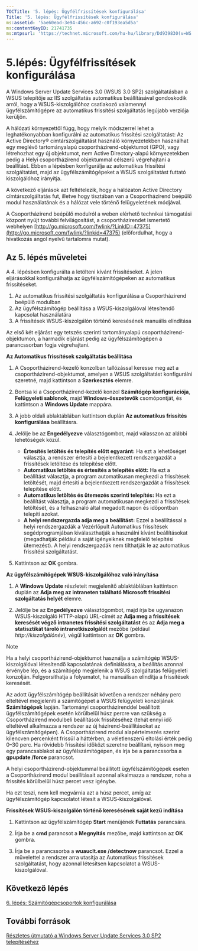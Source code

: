 ```yaml
---
TOCTitle: '5. lépés: Ügyfélfrissítések konfigurálása'
Title: '5. lépés: Ügyfélfrissítések konfigurálása'
ms:assetid: '5ae60ead-3e94-456c-a692-c0f193ea5d5a'
ms:contentKeyID: 21741735
ms:mtpsurl: 'https://technet.microsoft.com/hu-hu/library/Dd939830(v=WS.10)'
---
```



5.lépés: Ügyfélfrissítések konfigurálása
===============================================

A Windows Server Update Services 3.0 (WSUS 3.0 SP2) szolgáltatásban a WSUS telepítője az IIS szolgáltatás automatikus beállításával gondoskodik arról, hogy a WSUS-kiszolgálóhoz csatlakozó valamennyi ügyfélszámítógépre az automatikus frissítési szolgáltatás legújabb verziója kerüljön.

A hálózati környezettől függ, hogy melyik módszerrel lehet a leghatékonyabban konfigurálni az automatikus frissítési szolgáltatást: Az Active Directory® címtárszolgáltatást használó környezetekben használhat egy meglévő tartományalapú csoportházirend-objektumot (GPO), vagy létrehozhat egy új objektumot, nem Active Directory-alapú környezetekben pedig a Helyi csoportházirend objektummal célszerű végrehajtani a beállítást. Ebben a lépésben konfigurálja az automatikus frissítési szolgáltatást, majd az ügyfélszámítógépeket a WSUS szolgáltatást futtató kiszolgálóhoz irányítja.

A következő eljárások azt feltételezik, hogy a hálózaton Active Directory címtárszolgáltatás fut, illetve hogy tisztában van a Csoportházirend beépülő modul használatának és a hálózat vele történő felügyeletének módjával.

A Csoportházirend beépülő modulról a weben elérhető technikai támogatási központ nyújt további felvilágosítást, a csoportházirendet ismertető webhelyen [http://go.microsoft.com/fwlink/?LinkID=47375](http://go.microsoft.com/fwlink/?linkid=47375) (előfordulhat, hogy a hivatkozás angol nyelvű tartalomra mutat).


Az 5. lépés műveletei
---------------------

A 4. lépésben konfigurálta a letölteni kívánt frissítéseket. A jelen eljárásokkal konfigurálhatja az ügyfélszámítógépeken az automatikus frissítéseket.

1.  Az automatikus frissítési szolgáltatás konfigurálása a Csoportházirend beépülő modulban
2.  Az ügyfélszámítógép beállítása a WSUS-kiszolgálóval létesítendő kapcsolat használatára
3.  A frissítések WSUS-kiszolgálón történő keresésének manuális elindítása

Az első két eljárást egy tetszés szerinti tartományalapú csoportházirend-objektumon, a harmadik eljárást pedig az ügyfélszámítógépen a parancssorban fogja végrehajtani.

**Az Automatikus frissítések szolgáltatás beállítása**
1.  A Csoportházirend-kezelő konzolban tallózással keresse meg azt a csoportházirend-objektumot, amelyen a WSUS szolgáltatást konfigurálni szeretné, majd kattintson a **Szerkesztés** elemre.

2.  Bontsa ki a Csoportházirend-kezelő konzol **Számítógép konfigurációja**, **Felügyeleti sablonok**, majd **Windows-összetevők** csomópontját, és kattintson a **Windows Update** mappára.

3.  A jobb oldali ablaktáblában kattintson duplán **Az automatikus frissítés konfigurálása** beállításra.

4.  Jelölje be az **Engedélyezve** választógombot, majd válasszon az alábbi lehetőségek közül.

    -   **Értesítés letöltés és telepítés előtt egyaránt:** Ha ezt a lehetőséget választja, a rendszer értesíti a bejelentkezett rendszergazdát a frissítések letöltése és telepítése előtt.
    -   **Automatikus letöltés és értesítés a telepítés előtt:** Ha ezt a beállítást választja, a program automatikusan megkezdi a frissítések letöltését, majd értesíti a bejelentkezett rendszergazdát a frissítések telepítése előtt.
    -   **Automatikus letöltés és ütemezés szerinti telepítés:** Ha ezt a beállítást választja, a program automatikusan megkezdi a frissítések letöltését, és a felhasználó által megadott napon és időpontban telepíti azokat.
    -   **A helyi rendszergazda adja meg a beállítást:** Ezzel a beállítással a helyi rendszergazdák a Vezérlőpult Automatikus frissítések segédprogramjában kiválaszthatják a használni kívánt beállításokat (megadhatják például a saját igényeiknek megfelelő telepítési ütemezést). A helyi rendszergazdák nem tilthatják le az automatikus frissítési szolgáltatást.

5.  Kattintson az **OK** gombra.

**Az ügyfélszámítógépek WSUS-kiszolgálóhoz való irányítása**
1.  A **Windows Update** részleteit megjelenítő ablaktáblában kattintson duplán az **Adja meg az intraneten található Microsoft frissítési szolgáltatás helyét** elemre.

2.  Jelölje be az **Engedélyezve** választógombot, majd írja be ugyanazon WSUS-kiszolgáló HTTP-alapú URL-címét az **Adja meg a frissítések keresését végző intranetes frissítési szolgáltatást** és az **Adja meg a statisztikát tároló intranetkiszolgálót** mezőbe (például *http://kiszolgálónév*), végül kattintson az **OK** gombra.

 
> [!NOTE]  
> Ha a helyi csoportházirend-objektumot használja a számítógép WSUS-kiszolgálóval létesítendő kapcsolatának definiálására, a beállítás azonnal érvénybe lép, és a számítógép megjelenik a WSUS szolgáltatás felügyeleti konzolján. Felgyorsíthatja a folyamatot, ha manuálisan elindítja a frissítések keresését.

Az adott ügyfélszámítógép beállítását követően a rendszer néhány perc elteltével megjeleníti a számítógépet a WSUS felügyeleti konzoljának **Számítógépek** lapján. Tartományi csoportházirenddel beállított ügyfélszámítógépek esetén körülbelül húsz percre van szükség a Csoportházirend modulbeli beállítások frissítéséhez (tehát ennyi idő elteltével alkalmazza a rendszer az új házirend-beállításokat az ügyfélszámítógépen). A Csoportházirend modul alapértelmezés szerint kilencven percenként frissül a háttérben, a véletlenszerű eltolási érték pedig 0–30 perc. Ha rövidebb frissítési időközt szeretne beállítani, nyisson meg egy parancsablakot az ügyfélszámítógépen, és írja be a parancssorba a **gpupdate /force** parancsot.

A helyi csoportházirend-objektummal beállított ügyfélszámítógépek eseten a Csoportházirend modul beállításait azonnal alkalmazza a rendszer, noha a frissítés körülbelül húsz percet vesz igénybe.

Ha ezt teszi, nem kell megvárnia azt a húsz percet, amíg az ügyfélszámítógép kapcsolatot létesít a WSUS-kiszolgálóval.

**Frissítések WSUS-kiszolgálón történő keresésének saját kezű indítása**
1.  Kattintson az ügyfélszámítógép **Start** menüjének **Futtatás** parancsára.

2.  Írja be a **cmd** parancsot a **Megnyitás** mezőbe, majd kattintson az **OK** gombra.

3.  Írja be a parancssorba a **wuauclt.exe /detectnow** parancsot. Ezzel a művelettel a rendszer arra utasítja az Automatikus frissítések szolgáltatást, hogy azonnal létesítsen kapcsolatot a WSUS-kiszolgálóval.

Következő lépés
---------------

[6. lépés: Számítógépcsoportok konfigurálása](https://technet.microsoft.com/70518732-2179-4e41-9609-7f9999867f41)

További források
----------------

[Részletes útmutató a Windows Server Update Services 3.0 SP2 telepítéséhez](https://technet.microsoft.com/4b504edc-93b3-45b0-a7e8-d0107f1a4442)
